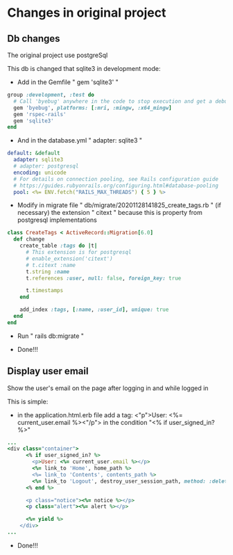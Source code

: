 # Changes in original project

## Db changes

The original project use postgreSql

This db is changed that sqlite3 in development mode:

- Add in the Gemfile " gem 'sqlite3' "

```ruby
group :development, :test do
  # Call 'byebug' anywhere in the code to stop execution and get a debugger console
  gem 'byebug', platforms: [:mri, :mingw, :x64_mingw]
  gem 'rspec-rails'
  gem 'sqlite3'
end
```

- And in the database.yml " adapter: sqlite3 "

```yml
default: &default
  adapter: sqlite3
  # adapter: postgresql
  encoding: unicode
  # For details on connection pooling, see Rails configuration guide
  # https://guides.rubyonrails.org/configuring.html#database-pooling
  pool: <%= ENV.fetch("RAILS_MAX_THREADS") { 5 } %>
```

- Modify in migrate file " db/migrate/20201128141825_create_tags.rb " (if necessary) the extension " citext " because this is property from postgresql implementations

```ruby
class CreateTags < ActiveRecord::Migration[6.0]
  def change
    create_table :tags do |t|
      # This extension is for postgresql
      # enable_extension('citext')
      # t.citext :name
      t.string :name
      t.references :user, null: false, foreign_key: true

      t.timestamps
    end

    add_index :tags, [:name, :user_id], unique: true
  end
end
```

- Run " rails db:migrate "

- Done!!!

## Display user email

Show the user's email on the page after logging in and while logged in

This is simple:

- in the application.html.erb file add a tag: <"p">User: <%= current_user.email %><"/p"> in the condition "<% if user_signed_in? %>"

```ruby
...
<div class="container">
      <% if user_signed_in? %>
        <p>User: <%= current_user.email %></p>
        <%= link_to 'Home', home_path %>
        <%= link_to 'Contents', contents_path %>
        <%= link_to 'Logout', destroy_user_session_path, method: :delete %>
      <% end %>

      <p class="notice"><%= notice %></p>
      <p class="alert"><%= alert %></p>

      <%= yield %>
    </div>
...
```

- Done!!!
